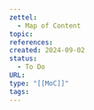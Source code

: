 ```yaml
---
zettel:
  - Map of Content
topic: 
references: 
created: 2024-09-02
status:
  - To Do
URL: 
type: "[[MoC]]"
tags:
---
```



